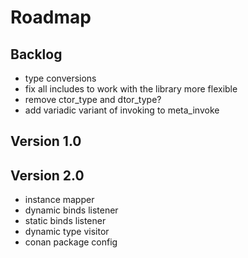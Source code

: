# Roadmap

## Backlog

- type conversions
- fix all includes to work with the library more flexible
- remove ctor_type and dtor_type?
- add variadic variant of invoking to meta_invoke

## Version 1.0

## Version 2.0

- instance mapper
- dynamic binds listener
- static binds listener
- dynamic type visitor
- conan package config
